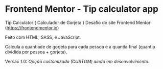 # Frontend Mentor - Tip calculator app

Tip Calculator ( Calculador de Gorjeta )
Desafio do site Frontend Mentor (https://frontendmentor.io)

Feito com HTML, SASS, e JavaScript.

Calcula a quantiade de gorjeta para cada pessoa e a quantia final (quantia dividida por pessoa + gorjeta).

Versão 1.0:
*Opção customizada (CUSTOM) ainda em desenvolvimento*.
